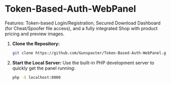 # Token-Based-Auth-WebPanel
Features: Token-based Login/Registration, Secured Download Dashboard (for Cheat/Spoofer file access), and a fully integrated Shop with product pricing and preview images.



1.  **Clone the Repository:**
    ```bash
    git clone https://github.com/Gunspaster/Token-Based-Auth-WebPanel.git
    ```

2.  **Start the Local Server:**
    Use the built-in PHP development server to quickly get the panel running:
    ```bash
    php -S localhost:8000
    ```
